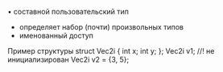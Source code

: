 • составной пользовательский тип 
- определяет набор (почти) произвольных типов 
- именованный доступ

Пример структуры 
struct Vec2i {
int x; int y; 
}; 
Vec2i v1; //! не инициализирован 
Vec2i v2 = {3, 5};